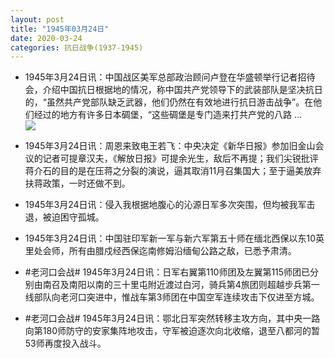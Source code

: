 ```yaml
---
layout: post
title: "1945年03月24日"
date: 2020-03-24
categories: 抗日战争(1937-1945)
---
```


<meta name="referrer" content="no-referrer" />

- 1945年3月24日讯：中国战区美军总部政治顾问卢登在华盛顿举行记者招待会，介绍中国抗日根据地的情况，称中国共产党领导下的武装部队是坚决抗日的，“虽然共产党部队缺乏武器，他们仍然在有效地进行抗日游击战争”。在他们经过的地方有许多日本碉堡，“这些碉堡是专门造来打共产党的八路 ... <br/><img src="https://wx3.sinaimg.cn/large/aca367d8ly1gd59qhwdloj20c809z74c.jpg" />

- 1945年3月24日讯：周恩来致电王若飞：中央决定《新华日报》参加旧金山会议的记者可提章汉夫，《解放日报》可提余光生，敌后不再提；我们尖锐批评蒋介石的目的是在压蒋之分裂的演说，逼其取消11月召集国大；至于逼美放弃扶蒋政策，一时还做不到。 

- 1945年3月24日讯：侵入我根据地腹心的沁源日军多次突围，但均被我军击退，被迫困守孤城。 

- 1945年3月24日讯：中国驻印军新一军与新六军第五十师在缅北西保以东10英里处会师，所有由腊戍经西保迄南修姆沿缅甸公路之敌，已悉予肃清。 

- #老河口会战# 1945年3月24日讯：日军右翼第110师团及左翼第115师团已分别由南召及南阳以南的三十里屯附近渡过白河，骑兵第4旅团则超越步兵第一线部队向老河口突进中，惟战车第3师团在中国空军连续攻击下仅进至方城。 

- #老河口会战# 1945年3月24日讯：鄂北日军突然转移主攻方向，其中央一路向第180师防守的安家集阵地攻击，守军被迫逐次向北收缩，退至八都河的暂53师再度投入战斗。 

